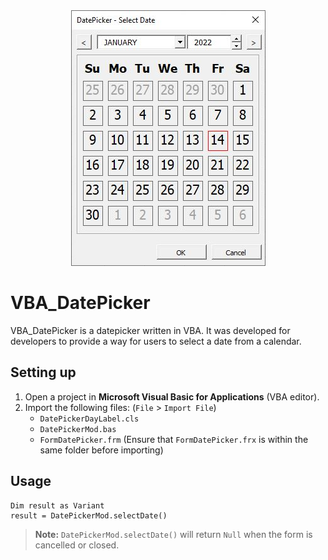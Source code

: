 <div align="center">
  <img src="images/image1.jpg">
</div>

# VBA_DatePicker
VBA_DatePicker is a datepicker written in VBA. It was developed for developers to provide a way for users to select a date from a calendar.

## Setting up
1. Open a project in **Microsoft Visual Basic for Applications** (VBA editor).
2. Import the following files: (`File` > `Import File`)
   - `DatePickerDayLabel.cls`
   - `DatePickerMod.bas`
   - `FormDatePicker.frm` (Ensure that `FormDatePicker.frx` is within the same folder before importing)

## Usage
```
Dim result as Variant
result = DatePickerMod.selectDate()
```

> **Note:** `DatePickerMod.selectDate()` will return `Null` when the form is cancelled or closed.
